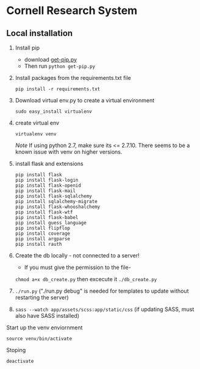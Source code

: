 # Cornell Research System 

## Local installation

1. Install pip
    * download [get-pip.py](https://bootstrap.pypa.io/get-pip.py)
    * Then run ```python get-pip.py```

2. Install packages from the requirements.txt file

    ```pip install -r requirements.txt```

3. Download virtual env.py to create a virtual environment

    ```sudo easy_install virtualenv```

4. create virtual env

	```virtualenv venv```

    *Note* If using python 2.7, make sure its <= 2.7.10. There seems to be a known issue with venv on higher versions.

5. install flask and extensions

    ```
    pip install flask
    pip install flask-login
    pip install flask-openid
    pip install flask-mail
    pip install flask-sqlalchemy
    pip install sqlalchemy-migrate
    pip install flask-whooshalchemy
    pip install flask-wtf
    pip install flask-babel
    pip install guess_language
    pip install flipflop
    pip install coverage
    pip install argparse
    pip install rauth
    ```

6. Create the db locally - not connected to a server!
	* If you must give the permission to the file-
    
    ```chmod a+x db_create.py``` then excecute it ```./db_create.py```

7. ```./run.py``` ("./run.py debug" is needed for templates to update without restarting the server)

8. ```sass --watch app/assets/scss:app/static/css``` (if updating SASS, must also have SASS installed)

Start up the venv enviornment

```source venv/bin/activate```

Stoping

```deactivate```

